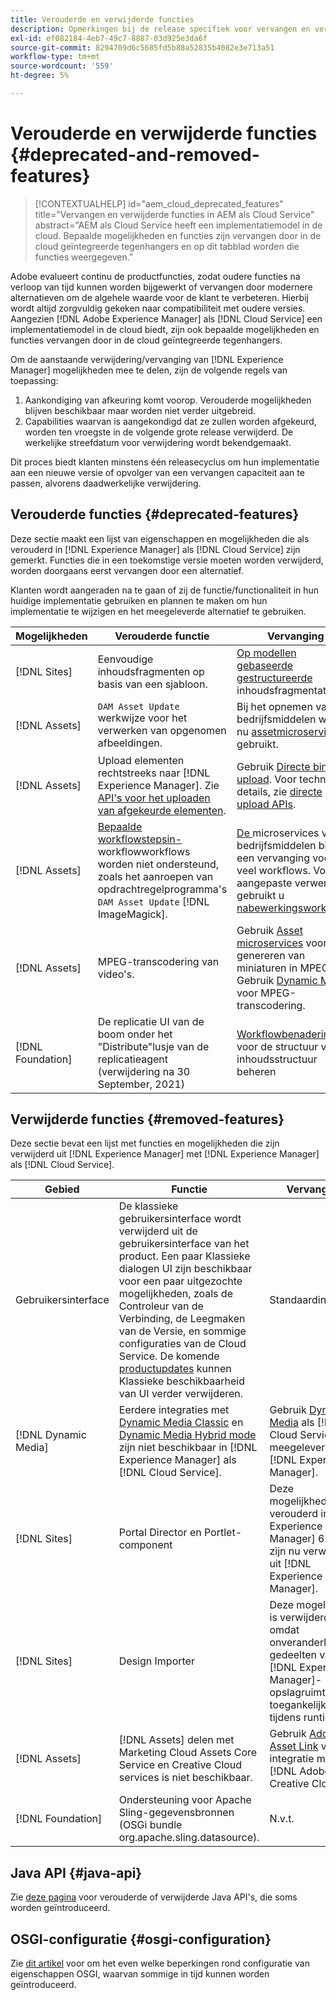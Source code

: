 ```yaml
---
title: Verouderde en verwijderde functies
description: Opmerkingen bij de release specifiek voor vervangen en verwijderde functies in [!DNL Adobe Experience Manager] as a [!DNL Cloud Service].
exl-id: ef082184-4eb7-49c7-8887-03d925e3da6f
source-git-commit: 8294709d6c5685fd5b88a52835b4082e3e713a51
workflow-type: tm+mt
source-wordcount: '559'
ht-degree: 5%

---
```


# Verouderde en verwijderde functies {#deprecated-and-removed-features}

>[!CONTEXTUALHELP]
>id="aem_cloud_deprecated_features"
>title="Vervangen en verwijderde functies in AEM als Cloud Service"
>abstract="AEM als Cloud Service heeft een implementatiemodel in de cloud. Bepaalde mogelijkheden en functies zijn vervangen door in de cloud geïntegreerde tegenhangers en op dit tabblad worden die functies weergegeven."


Adobe evalueert continu de productfuncties, zodat oudere functies na verloop van tijd kunnen worden bijgewerkt of vervangen door modernere alternatieven om de algehele waarde voor de klant te verbeteren. Hierbij wordt altijd zorgvuldig gekeken naar compatibiliteit met oudere versies. Aangezien [!DNL Adobe Experience Manager] als [!DNL Cloud Service] een implementatiemodel in de cloud biedt, zijn ook bepaalde mogelijkheden en functies vervangen door in de cloud geïntegreerde tegenhangers.

Om de aanstaande verwijdering/vervanging van [!DNL Experience Manager] mogelijkheden mee te delen, zijn de volgende regels van toepassing:

1. Aankondiging van afkeuring komt voorop. Verouderde mogelijkheden blijven beschikbaar maar worden niet verder uitgebreid.
1. Capabilities waarvan is aangekondigd dat ze zullen worden afgekeurd, worden ten vroegste in de volgende grote release verwijderd. De werkelijke streefdatum voor verwijdering wordt bekendgemaakt.

Dit proces biedt klanten minstens één releasecyclus om hun implementatie aan een nieuwe versie of opvolger van een vervangen capaciteit aan te passen, alvorens daadwerkelijke verwijdering.

## Verouderde functies {#deprecated-features}

Deze sectie maakt een lijst van eigenschappen en mogelijkheden die als verouderd in [!DNL Experience Manager] als [!DNL Cloud Service] zijn gemerkt. Functies die in een toekomstige versie moeten worden verwijderd, worden doorgaans eerst vervangen door een alternatief.

Klanten wordt aangeraden na te gaan of zij de functie/functionaliteit in hun huidige implementatie gebruiken en plannen te maken om hun implementatie te wijzigen en het meegeleverde alternatief te gebruiken.

| Mogelijkheden | Verouderde functie | Vervanging |
| ------------ | ------------------ | ----------- |
| [!DNL Sites] | Eenvoudige inhoudsfragmenten op basis van een sjabloon. | [Op modellen gebaseerde gestructureerde ](/help/assets/content-fragments/content-fragments-models.md) inhoudsfragmentatie. |
| [!DNL Assets] | `DAM Asset Update` werkwijze voor het verwerken van opgenomen afbeeldingen. | Bij het opnemen van bedrijfsmiddelen worden nu [assetmicroservices](/help/assets/asset-microservices-overview.md) gebruikt. |
| [!DNL Assets] | Upload elementen rechtstreeks naar [!DNL Experience Manager]. Zie [API&#39;s voor het uploaden van afgekeurde elementen](/help/assets/developer-reference-material-apis.md#deprecated-asset-upload-api). | Gebruik [Directe binaire upload](/help/assets/add-assets.md). Voor technische details, zie [directe upload APIs](/help/assets/developer-reference-material-apis.md#upload-binary). |
| [!DNL Assets] | [Bepaalde workflowstepsin-](/help/assets/developer-reference-material-apis.md#post-processing-workflows-steps) workflowworkflows worden niet ondersteund, zoals het aanroepen van opdrachtregelprogramma&#39;s  `DAM Asset Update`   [!DNL ImageMagick]. | [De ](/help/assets/asset-microservices-overview.md) microservices van bedrijfsmiddelen bieden een vervanging voor veel workflows. Voor aangepaste verwerking gebruikt u [nabewerkingsworkflows](/help/assets/asset-microservices-configure-and-use.md#post-processing-workflows). |
| [!DNL Assets] | MPEG-transcodering van video&#39;s. | Gebruik [Asset microservices](/help/assets/asset-microservices-overview.md) voor het genereren van miniaturen in MPEG. Gebruik [Dynamic Media](/help/assets/manage-video-assets.md) voor MPEG-transcodering. |
| [!DNL Foundation] | De replicatie UI van de boom onder het &quot;Distribute&quot;lusje van de replicatieagent (verwijdering na 30 September, 2021) | [Workflowbenaderingen ](/help/operations/replication.md#manage-publication) voor de structuur van de  [ ](/help/operations/replication.md#publish-content-tree-workflow) inhoudsstructuur beheren |

## Verwijderde functies {#removed-features}

Deze sectie bevat een lijst met functies en mogelijkheden die zijn verwijderd uit [!DNL Experience Manager] met [!DNL Experience Manager] als [!DNL Cloud Service].

| Gebied | Functie | Vervanging |
| ------------ | ------------------ | ----------- |
| Gebruikersinterface | De klassieke gebruikersinterface wordt verwijderd uit de gebruikersinterface van het product. Een paar Klassieke dialogen UI zijn beschikbaar voor een paar uitgezochte mogelijkheden, zoals de Controleur van de Verbinding, de Leegmaken van de Versie, en sommige configuraties van de Cloud Service. De komende [productupdates](/help/release-notes/home.md) kunnen Klassieke beschikbaarheid van UI verder verwijderen. | Standaardinterface |
| [!DNL Dynamic Media] | Eerdere integraties met [Dynamic Media Classic](https://experienceleague.adobe.com/docs/experience-manager-65/administering/integration/scene7.html#integration) en [Dynamic Media Hybrid mode](https://experienceleague.adobe.com/docs/experience-manager-65/assets/dynamic/config-dynamic.html#dynamic) zijn niet beschikbaar in [!DNL Experience Manager] als [!DNL Cloud Service]. | Gebruik [Dynamic Media](/help/assets/dynamic-media/dynamic-media.md) als [!DNL Cloud Service] meegeleverd bij [!DNL Experience Manager]. |
| [!DNL Sites] | Portal Director en Portlet-component | Deze mogelijkheden zijn verouderd in [!DNL Experience Manager] 6.4 en zijn nu verwijderd uit [!DNL Experience Manager]. |
| [!DNL Sites] | Design Importer | Deze mogelijkheid is verwijderd omdat onveranderlijke gedeelten van de [!DNL Experience Manager]-opslagruimte niet toegankelijk zijn tijdens runtime. |
| [!DNL Assets] | [!DNL Assets] delen met Marketing Cloud Assets Core Service en Creative Cloud services is niet beschikbaar. | Gebruik [Adobe Asset Link](https://helpx.adobe.com/enterprise/using/adobe-asset-link.html) voor integratie met [!DNL Adobe Creative Cloud]. |
| [!DNL Foundation] | Ondersteuning voor Apache Sling-gegevensbronnen (OSGi bundle org.apache.sling.datasource). | N.v.t. |

## Java API {#java-api}

Zie [deze pagina](/help/release-notes/deprecated-apis.md) voor verouderde of verwijderde Java API&#39;s, die soms worden geïntroduceerd.

## OSGI-configuratie {#osgi-configuration}

Zie [dit artikel](/help/implementing/deploying/osgi-configuration-api.md) voor om het even welke beperkingen rond configuratie van eigenschappen OSGI, waarvan sommige in tijd kunnen worden geïntroduceerd.
